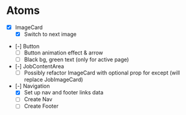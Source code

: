 # Atoms

- [x] ImageCard
  - [x] Switch to next image
- [-] Button
  - [ ] Button animation effect & arrow
  - [ ] Black bg, green text (only for active page)
- [-] JobContentArea
  - [ ] Possibly refactor ImageCard with optional prop for except (will replace JobImageCard)
- [-] Navigation
  - [x] Set up nav and footer links data
  - [ ] Create Nav
  - [ ] Create Footer
